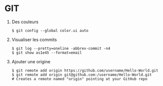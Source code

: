 GIT
===

1. Des couleurs

    `$ git config --global color.ui auto`

2. Visualiser les commits

    ```
    $ git log --pretty=oneline -abbrev-commit -n4
    $ git show as1e45 --format=email
    ``` 

3. Ajouter une origine

    ```
    $ git remote add origin https://github.com/username/Hello-World.git
    $ git remote add origin git@github.com:/username/Hello-World.git
    # Creates a remote named "origin" pointing at your GitHub repo
    ```
